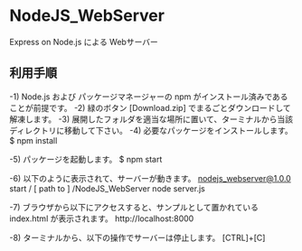 # NodeJS_WebServer
Express on Node.js による Webサーバー


## 利用手順

-1) Node.js および パッケージマネージャーの npm がインストール済みであることが前提です。
-2) 緑のボタン [Download.zip] でまるごとダウンロードして解凍します。
-3) 展開したフォルダを適当な場所に置いて、ターミナルから当該ディレクトリに移動して下さい。
-4) 必要なパッケージをインストールします。
  $ npm install

-5) パッケージを起動します。
  $ npm start

-6) 以下のように表示されて、サーバーが動きます。
  nodejs_webserver@1.0.0 start / [ path to ] /NodeJS_WebServer
  node server.js
  
-7) ブラウザから以下にアクセスすると、サンプルとして置かれている index.html が表示されます。
  http://localhost:8000

-8) ターミナルから、以下の操作でサーバーは停止します。
  [CTRL]+[C]
